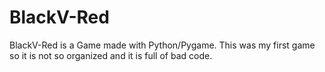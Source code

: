 # BlackV-Red
BlackV-Red is a Game made with Python/Pygame.
This was my first game so it is not so organized and it is full of bad code.
